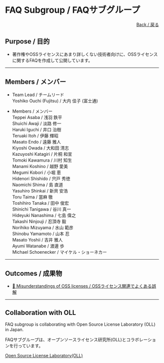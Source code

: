 # FAQ Subgroup / FAQサブグループ

<div style="text-align: right;">
<a href="/OpenChain-JWG/">Back / 戻る</a>
</div>

## Purpose / 目的

- 著作権やOSSライセンスにあまり詳しくない技術者向けに、OSSライセンスに関するFAQを作成して公開しています。

---

## Members / メンバー

- Team Lead / チームリード  
Yoshiko Ouchi (Fujitsu) / 大内 佳子 (富士通)  

- Members / メンバー  
Teppei Asaba / 浅羽 鉄平  
Shuichi Awaji / 淡路 修一  
Haruki Iguchi / 井口 治樹   
Teruaki Itoh / 伊藤 輝昭  
Masato Endo / 遠藤 雅人  
Kiyoshi Owada / 大和田 清志  
Kazuyoshi Katagiri / 片桐 和宣  
Tomoki Kawamura / 川村 知生  
Manami Koshino / 越野 愛美  
Megumi Kobori / 小堀 恵  
Hidenori Shishido / 宍戸 秀徳   
Naomichi Shima / 島 直道  
Yasuhiro Shinkai / 新貝 安浩  
Toru Taima / 當麻 徹  
Toshihiro Tanaka / 田中 俊宏  
Shinichi Tanigawa / 谷川 真一  
Hideyuki Nanashima / 七島 偉之  
Takashi Ninjouji / 忍頂寺 毅  
Norihiko Mizuyama / 水山 範彦  
Shinobu Yamamoto / 山本 忍  
Masato Yoshii / 吉井 雅人  
Ayumi Watanabe / 渡邊 歩  
Michael Schoenecker / マイケル・ショーネカー  

---

## Outcomes / 成果物

- [&#x1f4c2; Misunderstandings of OSS licenses / OSSライセンス関連でよくある誤解](https://github.com/OpenChain-Project/Onboarding-JWG/tree/master/Education_Material/FAQ)  

---

## Collaboration with OLL

FAQ subgroup is collaborating with Open Source License Laboratory (OLL) in Japan.

FAQサブグループは、オープンソースライセンス研究所(OLL)とコラボレーションを行っています。

[Open Source License Laboratory(OLL)](https://www.osll.jp/)
